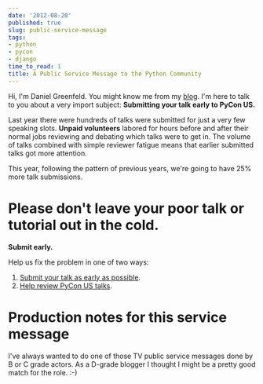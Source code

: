 ```yaml
---
date: '2012-08-20'
published: true
slug: public-service-message
tags:
- python
- pycon
- django
time_to_read: 1
title: A Public Service Message to the Python Community
---
```


Hi, I'm Daniel Greenfeld. You might know me from my
[blog](). I'm here to talk to you about a very
import subject: **Submitting your talk early to PyCon US.**

Last year there were hundreds of talks were submitted for just a very
few speaking slots. **Unpaid volunteers** labored for hours before and
after their normal jobs reviewing and debating which talks were to get
in. The volume of talks combined with simple reviewer fatigue means that
earlier submitted talks got more attention.

This year, following the pattern of previous years, we're going to have
25% more talk submissions.

Please don't leave your poor talk or tutorial out in the cold.
===============================================================

**Submit early.**

Help us fix the problem in one of two ways:

1.  [Submit your talk as early as
    possible](https://us.pycon.org/2013/speaking/cfp).
2.  [Help review PyCon US
    talks](http://pycon.blogspot.com/2012/07/i-want-you-for-pycon-program-commitee.html).

Production notes for this service message
=========================================

I've always wanted to do one of those TV public service messages done
by B or C grade actors. As a D-grade blogger I thought I might be a
pretty good match for the role. :-)
